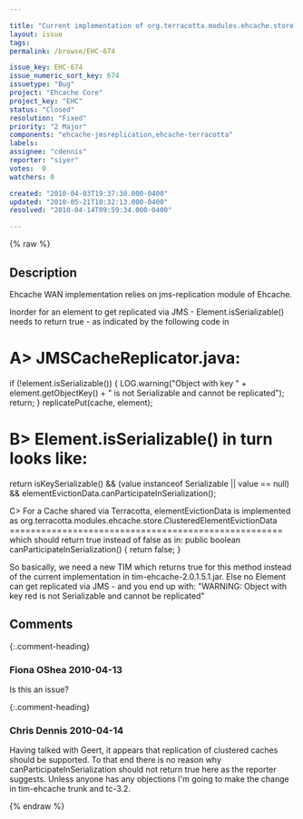 ```yaml
---

title: "Current implementation of org.terracotta.modules.ehcache.store.ClusteredElementEvictionData breaks ehcache modules such as jms-replication."
layout: issue
tags: 
permalink: /browse/EHC-674

issue_key: EHC-674
issue_numeric_sort_key: 674
issuetype: "Bug"
project: "Ehcache Core"
project_key: "EHC"
status: "Closed"
resolution: "Fixed"
priority: "2 Major"
components: "ehcache-jmsreplication,ehcache-terracotta"
labels: 
assignee: "cdennis"
reporter: "siyer"
votes:  0
watchers: 0

created: "2010-04-03T19:37:30.000-0400"
updated: "2010-05-21T18:32:13.000-0400"
resolved: "2010-04-14T09:59:34.000-0400"

---
```




{% raw %}



## Description

<div markdown="1" class="description">

Ehcache WAN implementation relies on jms-replication module of Ehcache. 

Inorder for an element to get replicated via JMS - Element.isSerializable() needs to return true - as indicated by the following code in 

A> JMSCacheReplicator.java:
======================
if (!element.isSerializable()) \{
     LOG.warning("Object with key " + element.getObjectKey() + " is not Serializable and cannot be replicated");
     return;
\}
replicatePut(cache, element);


B> Element.isSerializable() in turn looks like:
================================
 return isKeySerializable()
            && (value instanceof Serializable || value == null)
            && elementEvictionData.canParticipateInSerialization();

C> For a Cache shared via Terracotta, elementEvictionData is implemented as org.terracotta.modules.ehcache.store.ClusteredElementEvictionData
                                                                                                                              ====================================================
which should return true instead of false as in:
 public boolean canParticipateInSerialization()
 \{
     return false;
 \}

So basically, we need a new TIM which returns true for this method instead of the current implementation in tim-ehcache-2.0.1.5.1.jar. Else no Element can get replicated via JMS - and you end up with:
"WARNING: Object with key red is not Serializable and cannot be replicated"









</div>

## Comments


{:.comment-heading}
### **Fiona OShea** <span class="date">2010-04-13</span>

<div markdown="1" class="comment">

Is this an issue?

</div>


{:.comment-heading}
### **Chris Dennis** <span class="date">2010-04-14</span>

<div markdown="1" class="comment">

Having talked with Geert, it appears that replication of clustered caches should be supported.  To that end there is no reason why canParticipateInSerialization should not return true here as the reporter suggests.  Unless anyone has any objections I'm going to make the change in tim-ehcache trunk and tc-3.2.

</div>



{% endraw %}
